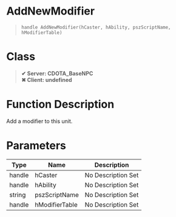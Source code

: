 # AddNewModifier
> `handle AddNewModifier(hCaster, hAbility, pszScriptName, hModifierTable)`
# Class
> __✔ Server: CDOTA_BaseNPC__  
> __✖ Client: undefined__  
# Function Description
Add a modifier to this unit.
# Parameters
Type|Name|Description
--|--|--
handle|hCaster|No Description Set
handle|hAbility|No Description Set
string|pszScriptName|No Description Set
handle|hModifierTable|No Description Set

